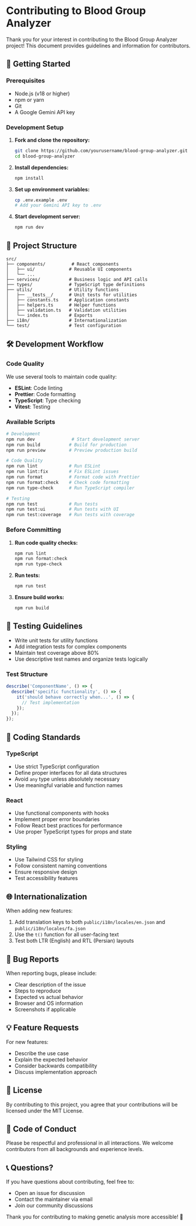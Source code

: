# Contributing to Blood Group Analyzer

Thank you for your interest in contributing to the Blood Group Analyzer project! This document provides guidelines and information for contributors.

## 🚀 Getting Started

### Prerequisites

- Node.js (v18 or higher)
- npm or yarn
- Git
- A Google Gemini API key

### Development Setup

1. **Fork and clone the repository:**
   ```bash
   git clone https://github.com/yourusername/blood-group-analyzer.git
   cd blood-group-analyzer
   ```

2. **Install dependencies:**
   ```bash
   npm install
   ```

3. **Set up environment variables:**
   ```bash
   cp .env.example .env
   # Add your Gemini API key to .env
   ```

4. **Start development server:**
   ```bash
   npm run dev
   ```

## 📁 Project Structure

```
src/
├── components/          # React components
│   ├── ui/             # Reusable UI components
│   └── ...
├── services/           # Business logic and API calls
├── types/              # TypeScript type definitions
├── utils/              # Utility functions
│   ├── __tests__/      # Unit tests for utilities
│   ├── constants.ts    # Application constants
│   ├── helpers.ts      # Helper functions
│   ├── validation.ts   # Validation utilities
│   └── index.ts        # Exports
├── i18n/               # Internationalization
└── test/               # Test configuration
```

## 🛠️ Development Workflow

### Code Quality

We use several tools to maintain code quality:

- **ESLint**: Code linting
- **Prettier**: Code formatting
- **TypeScript**: Type checking
- **Vitest**: Testing

### Available Scripts

```bash
# Development
npm run dev              # Start development server
npm run build           # Build for production
npm run preview         # Preview production build

# Code Quality
npm run lint            # Run ESLint
npm run lint:fix        # Fix ESLint issues
npm run format          # Format code with Prettier
npm run format:check    # Check code formatting
npm run type-check      # Run TypeScript compiler

# Testing
npm run test            # Run tests
npm run test:ui         # Run tests with UI
npm run test:coverage   # Run tests with coverage
```

### Before Committing

1. **Run code quality checks:**
   ```bash
   npm run lint
   npm run format:check
   npm run type-check
   ```

2. **Run tests:**
   ```bash
   npm run test
   ```

3. **Ensure build works:**
   ```bash
   npm run build
   ```

## 🧪 Testing Guidelines

- Write unit tests for utility functions
- Add integration tests for complex components
- Maintain test coverage above 80%
- Use descriptive test names and organize tests logically

### Test Structure

```typescript
describe('ComponentName', () => {
  describe('specific functionality', () => {
    it('should behave correctly when...', () => {
      // Test implementation
    });
  });
});
```

## 📝 Coding Standards

### TypeScript

- Use strict TypeScript configuration
- Define proper interfaces for all data structures
- Avoid `any` type unless absolutely necessary
- Use meaningful variable and function names

### React

- Use functional components with hooks
- Implement proper error boundaries
- Follow React best practices for performance
- Use proper TypeScript types for props and state

### Styling

- Use Tailwind CSS for styling
- Follow consistent naming conventions
- Ensure responsive design
- Test accessibility features

## 🌐 Internationalization

When adding new features:

1. Add translation keys to both `public/i18n/locales/en.json` and `public/i18n/locales/fa.json`
2. Use the `t()` function for all user-facing text
3. Test both LTR (English) and RTL (Persian) layouts

## 🐛 Bug Reports

When reporting bugs, please include:

- Clear description of the issue
- Steps to reproduce
- Expected vs actual behavior
- Browser and OS information
- Screenshots if applicable

## 💡 Feature Requests

For new features:

- Describe the use case
- Explain the expected behavior
- Consider backwards compatibility
- Discuss implementation approach

## 📄 License

By contributing to this project, you agree that your contributions will be licensed under the MIT License.

## 🤝 Code of Conduct

Please be respectful and professional in all interactions. We welcome contributors from all backgrounds and experience levels.

## 📞 Questions?

If you have questions about contributing, feel free to:

- Open an issue for discussion
- Contact the maintainer via email
- Join our community discussions

Thank you for contributing to making genetic analysis more accessible! 🧬
